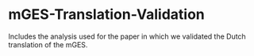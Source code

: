 # mGES-Translation-Validation

Includes the analysis used for the paper in which we validated the Dutch translation of the mGES.
